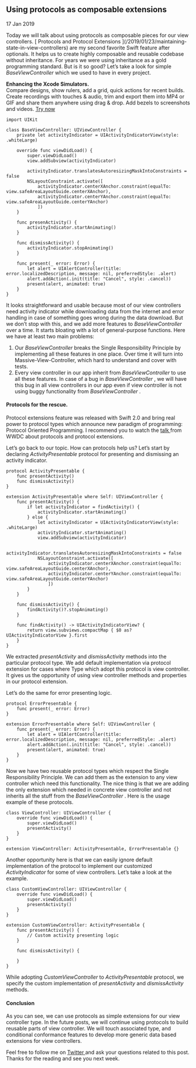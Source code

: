 ##  Using protocols as composable extensions

17 Jan 2019

Today we will talk about using protocols as composable pieces for our view
controllers. [ Protocols and Protocol Extensions ](/2019/01/23/maintaining-
state-in-view-controllers) are my second favorite Swift feature after
optionals. It helps us to create highly composable and reusable codebase
without inheritance. For years we were using inheritance as a gold programming
standard. But is it so good? Let’s take a look for simple _BaseViewController_
which we used to have in every project.

**Enhancing the Xcode Simulators.**  
Compare designs, show rulers, add a grid, quick actions for recent builds.
Create recordings with touches & audio, trim and export them into MP4 or GIF
and share them anywhere using drag & drop. Add bezels to screenshots and
videos. [ Try now ](https://gumroad.com/a/931293139/ftvbh)

    
    
    import UIKit
    
    class BaseViewController: UIViewController {
        private let activityIndicator = UIActivityIndicatorView(style: .whiteLarge)
    
        override func viewDidLoad() {
            super.viewDidLoad()
            view.addSubview(activityIndicator)
    
            activityIndicator.translatesAutoresizingMaskIntoConstraints = false
            NSLayoutConstraint.activate([
                activityIndicator.centerXAnchor.constraint(equalTo: view.safeAreaLayoutGuide.centerXAnchor),
                activityIndicator.centerYAnchor.constraint(equalTo: view.safeAreaLayoutGuide.centerYAnchor)
                ])
        }
    
        func presenActivity() {
            activityIndicator.startAnimating()
        }
    
        func dismissActivity() {
            activityIndicator.stopAnimating()
        }
    
        func present(_ error: Error) {
            let alert = UIAlertController(title: error.localizedDescription, message: nil, preferredStyle: .alert)
            alert.addAction(.init(title: "Cancel", style: .cancel))
            present(alert, animated: true)
        }
    }
    

It looks straightforward and usable because most of our view controllers need
activity indicator while downloading data from the internet and error handling
in case of something goes wrong during the data download. But we don’t stop
with this, and we add more features to _BaseViewController_ over a time. It
starts bloating with a lot of general-purpose functions. Here we have at least
two main problems:

  1. Our _BaseViewController_ breaks the Single Responsibility Principle by implementing all these features in one place. Over time it will turn into Massive-View-Controller, which hard to understand and cover with tests. 
  2. Every view controller in our app inherit from _BaseViewController_ to use all these features. In case of a bug in _BaseViewController_ , we will have this bug in all view controllers in our app even if view controller is not using buggy functionality from _BaseViewController_ . 

####  Protocols for the rescue.

Protocol extensions feature was released with Swift 2.0 and bring real power
to protocol types which announce new paradigm of programming: Protocol
Oriented Programming. I recommend you to watch the [ talk
](https://developer.apple.com/videos/play/wwdc2015/408/) from WWDC about
protocols and protocol extensions.

Let’s go back to our topic. How can protocols help us? Let’s start by
declaring _ActivityPresentable_ protocol for presenting and dismissing an
activity indicator.

    
    
    protocol ActivityPresentable {
        func presentActivity()
        func dismissActivity()
    }
    
    extension ActivityPresentable where Self: UIViewController {
        func presentActivity() {
            if let activityIndicator = findActivity() {
                activityIndicator.startAnimating()
            } else {
                let activityIndicator = UIActivityIndicatorView(style: .whiteLarge)
                activityIndicator.startAnimating()
                view.addSubview(activityIndicator)
    
                activityIndicator.translatesAutoresizingMaskIntoConstraints = false
                NSLayoutConstraint.activate([
                    activityIndicator.centerXAnchor.constraint(equalTo: view.safeAreaLayoutGuide.centerXAnchor),
                    activityIndicator.centerYAnchor.constraint(equalTo: view.safeAreaLayoutGuide.centerYAnchor)
                    ])
            }
        }
    
        func dismissActivity() {
            findActivity()?.stopAnimating()
        }
    
        func findActivity() -> UIActivityIndicatorView? {
            return view.subviews.compactMap { $0 as? UIActivityIndicatorView }.first
        }
    }
    

We extracted _presentActivity_ and _dismissActivity_ methods into the
particular protocol type. We add default implementation via protocol extension
for cases where Type which adopt this protocol is view controller. It gives us
the opportunity of using view controller methods and properties in our
protocol extension.

Let’s do the same for error presenting logic.

    
    
    protocol ErrorPresentable {
        func present(_ error: Error)
    }
    
    extension ErrorPresentable where Self: UIViewController {
        func present(_ error: Error) {
            let alert = UIAlertController(title: error.localizedDescription, message: nil, preferredStyle: .alert)
            alert.addAction(.init(title: "Cancel", style: .cancel))
            present(alert, animated: true)
        }
    }
    

Now we have two reusable protocol types which respect the Single
Responsibility Principle. We can add them as the extension to any view
controller which need this functionality. The nice thing is that we are adding
the only extension which needed in concrete view controller and not inherits
all the stuff from the _BaseViewController_ . Here is the usage example of
these protocols.

    
    
    class ViewController: UIViewController {
        override func viewDidLoad() {
            super.viewDidLoad()
            presentActivity()
        }
    }
    
    extension ViewController: ActivityPresentable, ErrorPresentable {}
    

Another opportunity here is that we can easily ignore default implementation
of the protocol to implement our customized _ActivityIndicator_ for some of
view controllers. Let’s take a look at the example.

    
    
    class CustomViewController: UIViewController {
        override func viewDidLoad() {
            super.viewDidLoad()
            presentActivity()
        }
    }
    
    extension CustomViewController: ActivityPresentable {
        func presentActivity() {
            // Custom activity presenting logic
        }
    
        func dismissActivity() {
    
        }
    }
    

While adopting _CustomViewController_ to _ActivityPresentable_ protocol, we
specify the custom implementation of _presentActivity_ and _dismissActivity_
methods.

####  Conclusion

As you can see, we can use protocols as simple extensions for our view
controller type. In the future posts, we will continue using protocols to
build reusable parts of view controller. We will touch associated type, and
conditional conformance features to develop more generic data based extensions
for view controllers.

Feel free to follow me on [ Twitter ](https://twitter.com/mecid) and ask your
questions related to this post. Thanks for the reading and see you next week.

